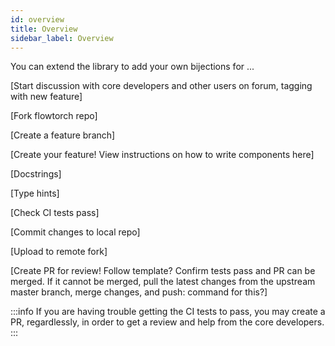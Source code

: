 ```yaml
---
id: overview
title: Overview
sidebar_label: Overview
---
```


You can extend the library to add your own bijections for ...

[Start discussion with core developers and other users on forum, tagging with new feature]

[Fork flowtorch repo]

[Create a feature branch]

[Create your feature! View instructions on how to write components here]

[Docstrings]

[Type hints]

[Check CI tests pass]

[Commit changes to local repo]

[Upload to remote fork]

[Create PR for review! Follow template? Confirm tests pass and PR can be merged. If it cannot be merged, pull the latest changes from the upstream master branch, merge changes, and push: command for this?]

:::info
If you are having trouble getting the CI tests to pass, you may create a PR, regardlessly, in order to get a review and help from the core developers.
:::